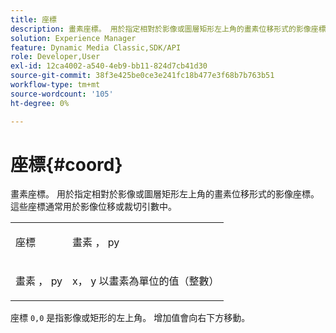 ```yaml
---
title: 座標
description: 畫素座標。 用於指定相對於影像或圖層矩形左上角的畫素位移形式的影像座標。 這些座標通常用於影像位移或裁切引數中。
solution: Experience Manager
feature: Dynamic Media Classic,SDK/API
role: Developer,User
exl-id: 12ca4002-a540-4eb9-bb11-824d7cb41d30
source-git-commit: 38f3e425be0ce3e241fc18b477e3f68b7b763b51
workflow-type: tm+mt
source-wordcount: '105'
ht-degree: 0%

---
```


# 座標{#coord}

畫素座標。 用於指定相對於影像或圖層矩形左上角的畫素位移形式的影像座標。 這些座標通常用於影像位移或裁切引數中。

<table id="simpletable_A686120953124ACB8803CB9C877252AB"> 
 <tr class="strow"> 
  <td class="stentry"> <p><span class="codeph"> <span class="varname"> 座標</span> </span> </p> </td> 
  <td class="stentry"> <p><span class="codeph"> <span class="varname"> 畫素</span> </span>， <span class="codeph"><span class="varname"> py</span></span> </p></td> 
 </tr> 
 <tr class="strow"> 
  <td class="stentry"> <p><span class="codeph"> <span class="varname"> 畫素</span> </span>， <span class="codeph"><span class="varname"> py</span></span> </p></td> 
  <td class="stentry"> <p><span class="varname"> x</span>， <span class="varname"> y</span> 以畫素為單位的值（整數） </p></td> 
 </tr> 
</table>

座標 `0,0` 是指影像或矩形的左上角。 增加值會向右下方移動。
